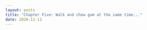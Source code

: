 ```yaml
---
layout: posts
title: "Chapter Five: Walk and chew gum at the same time..."
date: 2020-11-11
---  
```


